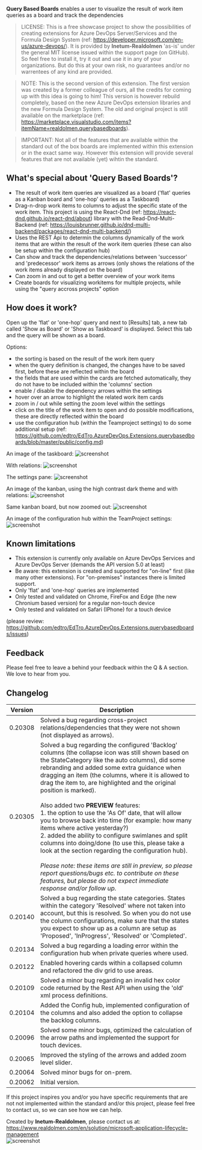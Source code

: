 **Query Based Boards** enables a user to visualize the result of work item queries as a board and track the dependencies

> LICENSE: This is a free showcase project to show the possibilities of creating extensions for Azure DevOps Server/Services and the Formula Design System (ref: https://developer.microsoft.com/en-us/azure-devops/). It is provided by **Inetum-Realdolmen** 'as-is' under the general MIT license issued within the support page (on GitHub). So feel free to install it, try it out and use it in any of your organizations. But do this at your own risk, no guarantees and/or no warrentees of any kind are provided.

> NOTE: This is the second version of this extension. The first version was created by a former colleague of ours, all the credits for coming up with this idea is going to him! This version is however rebuild completely, based on the new Azure DevOps extension libraries and the new Formula Design System. The old and original project is still available on the marketplace (ref: https://marketplace.visualstudio.com/items?itemName=realdolmen.querybasedboards).

> IMPORTANT: Not all of the features that are available within the standard out of the box boards are implemented within this extension or in the exact same way. However this extension will provide several features that are not available (yet) wihtin the standard.

## What's special about 'Query Based Boards'? 
* The result of work item queries are visualized as a board ('flat' queries as a Kanban board and 'one-hop' queries as a Taskboard)
* Drag-n-drop work items to columns to adjust the specific state of the work item. This project is using the React-Dnd (ref: https://react-dnd.github.io/react-dnd/about) library with the Read-Dnd-Multi-Backend (ref: https://louisbrunner.github.io/dnd-multi-backend/packages/react-dnd-multi-backend/)
* Uses the REST Api to determin the columns dynamically of the work items that are within the result of the work item queries (these can also be setup within the configuration hub)
* Can show and track the dependencies/relations between 'successor' and 'predecessor' work items as arrows (only shows the relations of the work items already displayed on the board)
* Can zoom in and out to get a better overview of your work items
* Create boards for visualizing workitems for multiple projects, while using the "query accross projects" option

## How does it work?
Open up the 'flat' or 'one-hop' query and next to [Results] tab, a new tab called 'Show as Board' or 'Show as Taskboard' is displayed. Select this tab and the query will be shown as a board.

Options:
* the sorting is based on the result of the work item query
* when the query definition is changed, the changes have to be saved first, before these are reflected within the board
* the fields that are used within the cards are fetched automatically, they do not have to be included within the 'columns' section
* enable / disable the dependency arrows within the settings
* hover over an arrow to highlight the related work item cards
* zoom in / out while setting the zoom level within the settings
* click on the title of the work item to open and do possible modifications, these are directly reflected within the board
* use the configuration hub (within the Teamproject settings) to do some additional setup (ref: https://github.com/edtro/EdTro.AzureDevOps.Extensions.querybasedboards/blob/master/public/config.md)

An image of the taskboard:
![screenshot](img/taskboard.png)
<br/>

With relations:
![screenshot](img/taskboard-arrows.png)
<br/>

The settings pane:
![screenshot](img/taskboard-settings.png)
<br/>

An image of the kanban, using the high contrast dark theme and with relations:
![screenshot](img/kanban.png)
<br/>

Same kanban board, but now zoomed out:
![screenshot](img/kanban-zoom.png)
<br/>

An image of the configuration hub within the TeamProject settings:
![screenshot](img/config.png)
<br/>

## Known limitations
* This extension is currently only available on Azure DevOps Services and Azure DevOps Server (demands the API version 5.0 at least)
* Be aware: this extension is created and supported for "on-line" first (like many other extensions). For "on-premises" instances there is limited support.
* Only 'flat' and 'one-hop' queries are implemented
* Only tested and validated on Chrome, FireFox and Edge (the new Chronium based version) for a regular non-touch device
* Only tested and validated on Safari (IPhone) for a touch device

(please review: https://github.com/edtro/EdTro.AzureDevOps.Extensions.querybasedboards/issues)

## Feedback
Please feel free to leave a behind your feedback within the Q & A section. We love to hear from you. 

## Changelog

| Version | Description |
|---------|-------------|
| 0.20308 | Solved a bug regarding cross-project relations/dependencies that they were not shown (not displayed as arrows). |
| 0.20305 | Solved a bug regarding the configured 'Backlog' columns (the collapse icon was still shown based on the StateCategory like the auto columns), did some rebranding and added some extra guidance when dragging an item (the columns, where it is allowed to drag the item to, are highlighted and the original position is marked).<br/><br/>Also added two **PREVIEW** features: <br/>1. the option to use the 'As Of' date, that will allow you to browse back into time (for example: how many items where active yesterday?)<br/>2. added the ability to configure swimlanes and split columns into doing/done (to use this, please take a look at the section regarding the configuration hub). <br/> <br/> _Please note: these items are still in preview, so please report questions/bugs etc. to contribute on these features, but please do not expect immediate response and/or follow up._|
| 0.20140 | Solved a bug regarding the state categories. States within the category 'Resolved' where not taken into account, but this is resolved. So when you do not use the column configurations, make sure that the states you expect to show up as a column are setup as 'Proposed', 'InProgress', 'Resolved' or 'Completed'.|
| 0.20134 | Solved a bug regarding a loading error within the configuration hub when private queries where used.|
| 0.20122 | Enabled hovering cards within a collapsed column and refactored the div grid to use areas.|
| 0.20109 | Solved a minor bug regarding an invalid hex color code returned by the Rest API when using the 'old' xml process definitions.|
| 0.20104 | Added the Config hub, implemented configuration of the columns and also added the option to collapse the backlog columns.|
| 0.20096 | Solved some minor bugs, optimized the calculation of the arrow paths and implemented the support for touch devices.|
| 0.20065 | Improved the styling of the arrows and added zoom level slider.|
| 0.20064 | Solved minor bugs for on-prem.|
| 0.20062 | Initial version.|

If this project inspires you and/or you have specific requirements that are not not implemented within the standard and/or this project, please feel free to contact us, so we can see how we can help.

Created by **Inetum-Realdolmen**, please contact us at: https://www.realdolmen.com/en/solution/microsoft-application-lifecycle-management
<br/>
![screenshot](img/inetum-realdolmen-becomes.png)
<br/>

